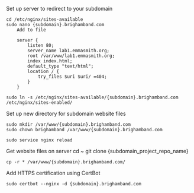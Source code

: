 Set up server to redirect to your subdomain

    cd /etc/nginx/sites-available
    sudo nano {subdomain}.brighamband.com
        Add to file
        
        server {
            listen 80;
            server_name lab1.emmasmith.org;
            root /var/www/lab1.emmasmith.org;
            index index.html;
            default_type "text/html";
            location / {
                try_files $uri $uri/ =404;
            }
        }

    sudo ln -s /etc/nginx/sites-available/{subdomain}.brighamband.com /etc/nginx/sites-enabled/

Set up new directory for subdomain website files

    sudo mkdir /var/www/{subdomain}.brighamband.com
    sudo chown brighamband /var/www/{subdomain}.brighamband.com

    sudo service nginx reload

Get website files on server
    cd ~
    git clone {subdomain_project_repo_name}

    cp -r * /var/www/{subdomain}.brighamband.com/

Add HTTPS certification using CertBot

    sudo certbot --nginx -d {subdomain}.brighamband.com

